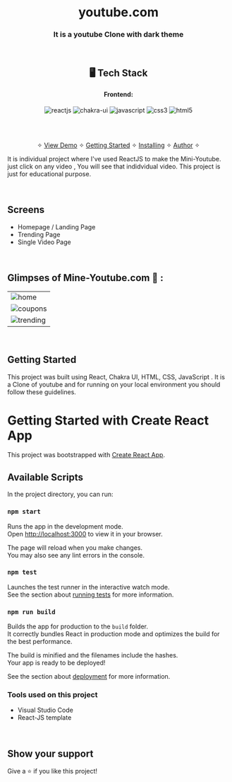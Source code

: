 
<h1 align="center">youtube.com</h1>

<h3 align="center">It is a youtube Clone with dark theme</h3>

<br />


<h2 align="center">🖥️ Tech Stack</h2>


<h4 align="center">Frontend:</h4>

<p align="center">
  <img src="https://img.shields.io/badge/React-20232A?style=for-the-badge&logo=react&logoColor=61DAFB" alt="reactjs" />
  <img src="https://img.shields.io/badge/Chakra%20UI-3bc7bd?style=for-the-badge&logo=chakraui&logoColor=white" alt="chakra-ui" />
  <img src="https://img.shields.io/badge/JavaScript-323330?style=for-the-badge&logo=javascript&logoColor=F7DF1E" alt="javascript" />
  <img src="https://img.shields.io/badge/CSS3-1572B6?style=for-the-badge&logo=css3&logoColor=white" alt="css3" />
  <img src="https://img.shields.io/badge/HTML5-E34F26?style=for-the-badge&logo=html5&logoColor=white" alt="html5" />
</p>



<br />

<p align="center">
  <br />&#10023;
  <a href="#Demo">View Demo</a> &#10023;
  <a href="#Getting-Started">Getting Started</a> &#10023; 
  <a href="#Install">Installing</a> &#10023;
  <a href="#Contact">Author</a> &#10023;
</p>

It is individual project where I've used ReactJS to make the Mini-Youtube. just click on any video , You will see that indidvidual video. This project is just for educational purpose.

<br />

## Screens 
- Homepage / Landing Page
- Trending Page 
- Single Video Page

<br />

## Glimpses of Mine-Youtube.com 🙈 :




<table>
  <tr>
    <td width="100%"><img src="https://i.ibb.co/X3qDs4f/homepage.png"  alt="home" /></td>
  </tr>
   <tr>
    <td width="100%" ><img  src="https://i.ibb.co/rv8hQFj/trending-page.png"  alt="coupons" /></td>
  </tr>
  <tr>
    <td width="100%"><img src="https://i.ibb.co/wg8vr7q/video-page.png"  alt="trending" /></td>
  </tr>
</table>

<br />



## Getting Started

This project was built using React, Chakra UI, HTML, CSS, JavaScript . It is a Clone of youtube and for running on your local environment you should follow these guidelines.



# Getting Started with Create React App

This project was bootstrapped with [Create React App](https://github.com/facebook/create-react-app).

## Available Scripts

In the project directory, you can run:

### `npm start`

Runs the app in the development mode.\
Open [http://localhost:3000](http://localhost:3000) to view it in your browser.

The page will reload when you make changes.\
You may also see any lint errors in the console.

### `npm test`

Launches the test runner in the interactive watch mode.\
See the section about [running tests](https://facebook.github.io/create-react-app/docs/running-tests) for more information.

### `npm run build`

Builds the app for production to the `build` folder.\
It correctly bundles React in production mode and optimizes the build for the best performance.

The build is minified and the filenames include the hashes.\
Your app is ready to be deployed!

See the section about [deployment](https://facebook.github.io/create-react-app/docs/deployment) for more information.


### Tools used on this project

- Visual Studio Code
- React-JS template

<br />





## Show your support

Give a ⭐️ if you like this project!

